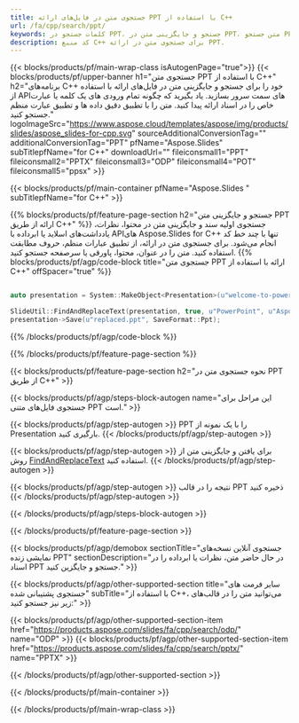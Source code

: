 ```yaml
---
title: جستجوی متن در فایل‌های ارائه PPT با استفاده از C++
url: /fa/cpp/search/ppt/
keywords: کلمات جستجو در PPT، جستجو و جایگزینی متن در PPT، متن جستجو PPT ارائه
description: کد منبع C++ برای جستجوی متن در ارائه PPT.
---
```


{{< blocks/products/pf/main-wrap-class isAutogenPage="true">}}
{{< blocks/products/pf/upper-banner h1="جستجوی متن PPT با استفاده از C++" h2="برنامه‌های C++ خود را برای جستجو و جایگزینی متن در فایل‌های ارائه با استفاده از APIهای سمت سرور بسازید. یاد بگیرید که چگونه تمام ورودی های یک کلمه یا عبارت خاص را در اسناد ارائه پیدا کنید. متن را با تطبیق دقیق داده ها و تطبیق عبارت منظم جستجو کنید." logoImageSrc="https://www.aspose.cloud/templates/aspose/img/products/slides/aspose_slides-for-cpp.svg" sourceAdditionalConversionTag="" additionalConversionTag="PPT" pfName="Aspose.Slides" subTitlepfName="for C++" downloadUrl="" fileiconsmall1="PPT" fileiconsmall2="PPTX" fileiconsmall3="ODP" fileiconsmall4="POT" fileiconsmall5="ppsx" >}}

{{< blocks/products/pf/main-container pfName="Aspose.Slides " subTitlepfName="for C++" >}}

{{% blocks/products/pf/feature-page-section  h2="جستجو و جایگزینی متن PPT ارائه از طریق C++" %}}
جستجوی اولیه سند و جایگزینی متن در محتوا، نظرات، یادداشت‌های اسلاید یا ابرداده با APIهای Aspose.Slides for C++ تنها با چند خط کد انجام می‌شود. برای جستجوی متن در ارائه، از تطبیق عبارات منظم، حروف مطابقت استفاده کنید. متن را در عنوان، محتوا، پاورقی یا سرصفحه جستجو کنید.
{{% blocks/products/pf/agp/code-block title="جستجوی متن PPT ارائه با استفاده از C++" offSpacer="true" %}}

```cpp

auto presentation = System::MakeObject<Presentation>(u"welcome-to-powerpoint.ppt");

SlideUtil::FindAndReplaceText(presentation, true, u"PowerPoint", u"Aspose.Slides", nullptr);
presentation->Save(u"replaced.ppt", SaveFormat::Ppt);	
```

{{% /blocks/products/pf/agp/code-block %}}

{{% /blocks/products/pf/feature-page-section %}}

{{< blocks/products/pf/feature-page-section  h2="نحوه جستجوی متن در PPT از طریق C++" >}}

{{< blocks/products/pf/agp/steps-block-autogen name="این مراحل برای جستجوی فایل‌های متنی PPT است." >}}

{{< blocks/products/pf/agp/step-autogen >}}
PPT را با یک نمونه از Presentation بارگیری کنید.
{{< /blocks/products/pf/agp/step-autogen >}}

{{< blocks/products/pf/agp/step-autogen >}}
برای یافتن و جایگزینی متن از روش [FindAndReplaceText](https://reference.aspose.com/slides/cpp/aspose.slides.util/slideutil/findandreplacetext/) استفاده کنید.
{{< /blocks/products/pf/agp/step-autogen >}}

{{< blocks/products/pf/agp/step-autogen >}}
نتیجه را در قالب PPT ذخیره کنید
{{< /blocks/products/pf/agp/step-autogen >}}

{{< /blocks/products/pf/agp/steps-block-autogen >}}

{{< /blocks/products/pf/feature-page-section >}}

{{< blocks/products/pf/agp/demobox sectionTitle="جستجوی آنلاین نسخه‌های نمایشی زنده PPT" sectionDescription="در حال حاضر متن، نظرات یا ابرداده را در اسناد PPT جستجو و جایگزین کنید." >}}

{{< blocks/products/pf/agp/other-supported-section title="سایر فرمت های جستجوی پشتیبانی شده" subTitle="با استفاده از C++، می‌توانید متن را در قالب‌های زیر نیز جستجو کنید:" >}}

{{< blocks/products/pf/agp/other-supported-section-item href="https://products.aspose.com/slides/fa/cpp/search/odp/" name="ODP" >}}
{{< blocks/products/pf/agp/other-supported-section-item href="https://products.aspose.com/slides/fa/cpp/search/pptx/" name="PPTX" >}}


{{< /blocks/products/pf/agp/other-supported-section >}}

{{< /blocks/products/pf/main-container >}}
    
{{< /blocks/products/pf/main-wrap-class >}}